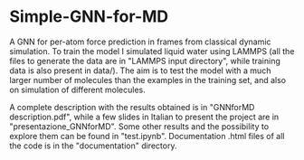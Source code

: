 # Simple-GNN-for-MD
A GNN for per-atom force prediction in frames from classical dynamic simulation.
To train the model I simulated liquid water using LAMMPS (all the files to generate the data are in "LAMMPS input directory", while training data is also present in data/).
The aim is to test the model with a much larger number of molecules than the examples in the training set, and also on simulation of different molecules.

A complete description with the results obtained is in "GNNforMD description.pdf", while a few slides in Italian to present the project are in "presentazione_GNNforMD". Some other results and the possibility to explore them can be found in "test.ipynb". Documentation .html files of all the code is in the "documentation" directory.
